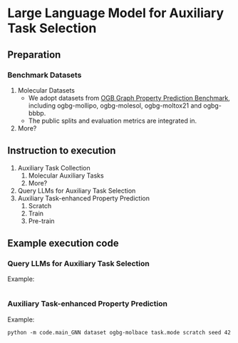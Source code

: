 # Large Language Model for Auxiliary Task Selection

## Preparation

### Benchmark Datasets

1. Molecular Datasets
   - We adopt datasets from [OGB Graph Property Prediction Benchmark](https://ogb.stanford.edu/docs/graphprop/), including ogbg-mollipo, ogbg-molesol, ogbg-moltox21 and ogbg-bbbp.
   - The public splits and evaluation metrics are integrated in. 
2. More?


## Instruction to execution

1. Auxiliary Task Collection
   1. Molecular Auxiliary Tasks
   2. More?
2. Query LLMs for Auxiliary Task Selection
3. Auxiliary Task-enhanced Property Prediction
   1. Scratch
   2. Train
   3. Pre-train


## Example execution code

### Query LLMs for Auxiliary Task Selection
Example: 
```
```

### Auxiliary Task-enhanced Property Prediction
Example: 
```
python -m code.main_GNN dataset ogbg-molbace task.mode scratch seed 42
```
